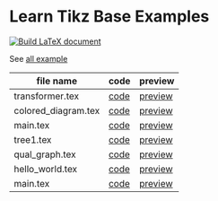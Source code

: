 # Learn Tikz Base Examples

[![Build LaTeX document](https://github.com/cauliyang/learn_tikz/actions/workflows/build.yml/badge.svg)](https://github.com/cauliyang/learn_tikz/actions/workflows/build.yml)

See [all example](https://github.com/cauliyang/learn_tikz/blob/main/gallery/main.pdf)

<!-- begin table -->
|file name | code  | preview  |
|---|---|---|
|transformer.tex|[code](https://github.com/cauliyang/learn_tikz/blob/main/gallery/transformer.tex)|[preview](https://github.com/cauliyang/learn_tikz/blob/main/gallery/transformer.pdf)|
|colored_diagram.tex|[code](https://github.com/cauliyang/learn_tikz/blob/main/gallery/colored_diagram.tex)|[preview](https://github.com/cauliyang/learn_tikz/blob/main/gallery/colored_diagram.pdf)|
|main.tex|[code](https://github.com/cauliyang/learn_tikz/blob/main/gallery/main.tex)|[preview](https://github.com/cauliyang/learn_tikz/blob/main/gallery/main.pdf)|
|tree1.tex|[code](https://github.com/cauliyang/learn_tikz/blob/main/gallery/tree1.tex)|[preview](https://github.com/cauliyang/learn_tikz/blob/main/gallery/tree1.pdf)|
|qual_graph.tex|[code](https://github.com/cauliyang/learn_tikz/blob/main/gallery/qual_graph.tex)|[preview](https://github.com/cauliyang/learn_tikz/blob/main/gallery/qual_graph.pdf)|
|hello_world.tex|[code](https://github.com/cauliyang/learn_tikz/blob/main/gallery/hello_world.tex)|[preview](https://github.com/cauliyang/learn_tikz/blob/main/gallery/hello_world.pdf)|
|main.tex|[code](https://github.com/cauliyang/learn_tikz/blob/main/gallery/template/main.tex)|[preview](https://github.com/cauliyang/learn_tikz/blob/main/gallery/main.pdf)|
<!-- end table -->
